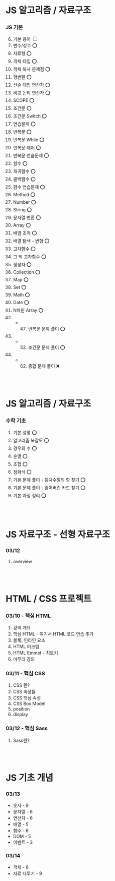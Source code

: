# JS 알고리즘 / 자료구조

### JS 기본

6. 기본 용어 <input type = "checkbox">
7. 변수/상수 ⭕
8. 자료형 ⭕
9. 객체 타입 ⭕
10. 객체 복사 문제점 ⭕
11. 형변환 ⭕
12. 산술 대입 연산자 ⭕
13. 비교 논리 연산자 ⭕
14. SCOPE ⭕
15. 조건문 ⭕
16. 조건문 Switch ⭕
17. 연습문제 ⭕
18. 반복문 ⭕
19. 반복문 While ⭕
20. 반복문 제어 ⭕
21. 반복문 연습문제 ⭕
22. 함수 ⭕
23. 재귀함수 ⭕
24. 콜백함수 ⭕
25. 함수 연습문제 ⭕
26. Method ⭕
27. Number ⭕
28. String ⭕
29. 문자열 변환 ⭕
30. Array ⭕
31. 배열 조작 ⭕
32. 배열 탐색 - 변형 ⭕
33. 고차함수 ⭕
34. 그 외 고차함수 ⭕
35. 생성자 ⭕
36. Collection ⭕
37. Map ⭕
38. Set ⭕
39. Math ⭕
40. Date ⭕
41. N차원 Array ⭕
42. - 47. 반복문 문제 풀이 ⭕
43. - 52. 조건문 문제 풀이 ⭕
44. - 62. 종합 문제 풀이 ❌

<br>
<br>

# JS 알고리즘 / 자료구조

### 수학 기초

1. 기본 설명 ⭕
2. 알고리즘 복잡도 ⭕
3. 경우의 수 ⭕
4. 순열 ⭕
5. 조합 ⭕
6. 점화식 ⭕
7. 기본 문제 풀이 - 등차수열의 항 찾기 ⭕
8. 기본 문제 풀이 - 잃어버린 카드 찾기 ⭕
9. 기본 과정 정리 ⭕

<br>
<br>

# JS 자료구조 - 선형 자료구조

### 03/12

1. overview

<br>
<br>

# HTML / CSS 프로젝트

### 03/10 - 핵심 HTML

1. 강의 개요
2. 핵심 HTML - 여기서 HTML 코드 연습 추가
3. 블록, 인라인 요소
4. HTML 마크업
5. HTML Emmet - 치트키
6. 마무리 강의

### 03/11 - 핵심 CSS

1. CSS 란?
2. CSS 속성들
3. CSS 핵심 속성
4. CSS Box Model
5. position
6. display

### 03/12 - 핵심 Sass

1. Sass란?

<br>
<br>

# JS 기초 개념

### 03/13

- 숫자 - 9
- 문자열 - 6
- 연산자 - 6
- 배열 - 5
- 함수 - 6
- DOM - 5
- 이벤트 - 3

### 03/14

- 객체 - 6
- 자료 다루기 - 9
